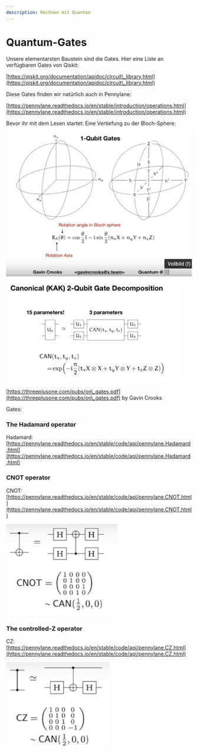 ```yaml
---
description: Rechnen mit Quanten
---
```


# Quantum-Gates

Unsere elementarsten Baustein sind die Gates. Hier eine Liste an verfügbaren Gates von Qiskit:

[https://qiskit.org/documentation/apidoc/circuit\_library.html](https://qiskit.org/documentation/apidoc/circuit\_library.html)

Diese Gates finden wir natürlich auch in Pennylane:

[https://pennylane.readthedocs.io/en/stable/introduction/operations.html](https://pennylane.readthedocs.io/en/stable/introduction/operations.html)

Bevor ihr mit dem Lesen startet: Eine Vertiefung zu der Bloch-Sphere:

![](<../../.gitbook/assets/grafik (51).png>)

![](<../../.gitbook/assets/grafik (6).png>)

[https://threeplusone.com/pubs/on\_gates.pdf](https://threeplusone.com/pubs/on\_gates.pdf) by Gavin Crooks

Gates:

### The Hadamard operator

Hadamard: [https://pennylane.readthedocs.io/en/stable/code/api/pennylane.Hadamard.html](https://pennylane.readthedocs.io/en/stable/code/api/pennylane.Hadamard.html)

### CNOT operator

CNOT: [https://pennylane.readthedocs.io/en/stable/code/api/pennylane.CNOT.html](https://pennylane.readthedocs.io/en/stable/code/api/pennylane.CNOT.html)

![](<../../.gitbook/assets/grafik (7).png>)

### The controlled-Z operator

CZ: [https://pennylane.readthedocs.io/en/stable/code/api/pennylane.CZ.html](https://pennylane.readthedocs.io/en/stable/code/api/pennylane.CZ.html)

![](<../../.gitbook/assets/grafik (29).png>)
